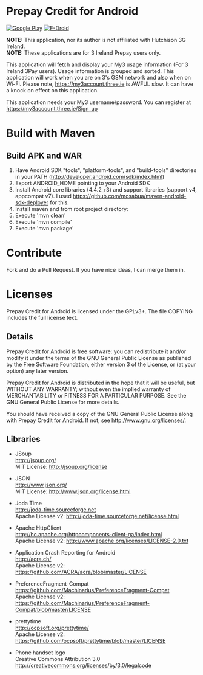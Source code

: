 # Prepay Credit for Android
[![Google Play](https://developer.android.com/images/brand/en_generic_rgb_wo_60.png)](https://play.google.com/store/apps/details?id=damo.three.ie)
[![F-Droid](https://f-droid.org/wiki/images/c/c4/F-Droid-button_available-on.png)](https://f-droid.org/repository/browse/?fdid=damo.three.ie)
  
**NOTE:** This application, nor its author is not affiliated with Hutchison 3G Ireland.  
**NOTE:** These applications are for 3 Ireland Prepay users only.  
  
This application will fetch and display your My3 usage information (For 3 Ireland 3Pay users). Usage information is grouped and sorted. This application will work when you are on 3's GSM network and also when on Wi-Fi.
Please note, https://my3account.three.ie is AWFUL slow. It can have a knock on effect on this application.

This application needs your My3 username/password. You can register at https://my3account.three.ie/Sign_up

# Build with Maven

## Build APK and WAR

1. Have Android SDK "tools", "platform-tools", and "build-tools" directories in your PATH (http://developer.android.com/sdk/index.html)
2. Export ANDROID_HOME pointing to your Android SDK
3. Install Android core libraries (4.4.2_r3) and support libraries (support v4, appcompat v7). I used https://github.com/mosabua/maven-android-sdk-deployer for this.
4. Install maven and from root project directory:
5. Execute 'mvn clean'
6. Execute 'mvn compile'
7. Execute 'mvn package'

# Contribute

Fork and do a Pull Request. If you have nice ideas, I can merge them in.

# Licenses
Prepay Credit for Android is licensed under the GPLv3+.
The file COPYING includes the full license text.

## Details
Prepay Credit for Android is free software: you can redistribute it and/or modify
it under the terms of the GNU General Public License as published by
the Free Software Foundation, either version 3 of the License, or
(at your option) any later version.

Prepay Credit for Android is distributed in the hope that it will be useful,
but WITHOUT ANY WARRANTY; without even the implied warranty of
MERCHANTABILITY or FITNESS FOR A PARTICULAR PURPOSE.  See the
GNU General Public License for more details.

You should have received a copy of the GNU General Public License
along with Prepay Credit for Android.  If not, see <http://www.gnu.org/licenses/>.

## Libraries
* JSoup  
  http://jsoup.org/  
  MIT License: http://jsoup.org/license  

* JSON  
  http://www.json.org/  
  MIT License: http://www.json.org/license.html  
  
* Joda Time  
  http://joda-time.sourceforge.net  
  Apache License v2: http://joda-time.sourceforge.net/license.html

* Apache HttpClient  
  http://hc.apache.org/httpcomponents-client-ga/index.html  
  Apache License v2: http://www.apache.org/licenses/LICENSE-2.0.txt  

* Application Crash Reporting for Android  
  http://acra.ch/  
  Apache License v2: https://github.com/ACRA/acra/blob/master/LICENSE  
  
* PreferenceFragment-Compat  
  https://github.com/Machinarius/PreferenceFragment-Compat  
  Apache License v2: https://github.com/Machinarius/PreferenceFragment-Compat/blob/master/LICENSE
  
* prettytime  
  http://ocpsoft.org/prettytime/  
  Apache License v2: https://github.com/ocpsoft/prettytime/blob/master/LICENSE  
  
* Phone handset logo  
  Creative Commons Attribution 3.0  
  http://creativecommons.org/licenses/by/3.0/legalcode  
  